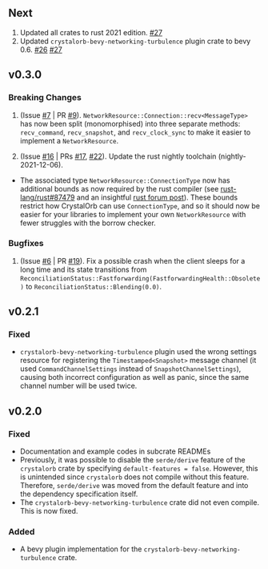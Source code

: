 ## Next

1. Updated all crates to rust 2021 edition. [#27](https://github.com/ErnWong/crystalorb/pull/27)
2. Updated `crystalorb-bevy-networking-turbulence` plugin crate to bevy 0.6. [#26](https://github.com/ErnWong/crystalorb/issues/26) [#27](https://github.com/ErnWong/crystalorb/pull/27)

## v0.3.0

### Breaking Changes

1. (Issue [#7](https://github.com/ErnWong/crystalorb/issues/7) | PR [#9](https://github.com/ErnWong/crystalorb/pull/9)). `NetworkResource::Connection::recv<MessageType>` has now been split (monomorphised) into three separate methods: `recv_command`, `recv_snapshot`, and `recv_clock_sync` to make it easier to implement a `NetworkResource`.

2. (Issue [#16](https://github.com/ErnWong/crystalorb/issues/16) | PRs [#17](https://github.com/ErnWong/crystalorb/pull/17), [#22](https://github.com/ErnWong/crystalorb/pull/22)). Update the rust nightly toolchain (nightly-2021-12-06).
  - The associated type `NetworkResource::ConnectionType` now has additional bounds as now required by the rust compiler (see [rust-lang/rust#87479](https://github.com/rust-lang/rust/issues/87479) and an insightful [rust forum post](https://users.rust-lang.org/t/associated-type-bounds-for-the-user-of-for-the-implementer/63161)). These bounds restrict how CrystalOrb can use `ConnectionType`, and so it should now be easier for your libraries to implement your own `NetworkResource` with fewer struggles with the borrow checker.

### Bugfixes

1. (Issue [#6](https://github.com/ErnWong/crystalorb/issues/6) | PR [#19](https://github.com/ErnWong/crystalorb/pull/19)). Fix a possible crash when the client sleeps for a long time and its state transitions from `ReconciliationStatus::Fastforwarding(FastforwardingHealth::Obsolete)` to `ReconciliationStatus::Blending(0.0)`.

## v0.2.1

### Fixed

- `crystalorb-bevy-networking-turbulence` plugin used the wrong settings resource for registering the `Timestamped<Snapshot>` message channel (it used `CommandChannelSettings` instead of `SnapshotChannelSettings`), causing both incorrect configuration as well as panic, since the same channel number will be used twice.

## v0.2.0

### Fixed

- Documentation and example codes in subcrate READMEs
- Previously, it was possible to disable the `serde/derive` feature of the `crystalorb` crate by specifying `default-features = false`. However, this is unintended since `crystalorb` does not compile without this feature. Therefore, `serde/derive` was moved from the default feature and into the dependency specification itself.
- The `crystalorb-bevy-networking-turbulence` crate did not even compile. This is now fixed.

### Added

- A bevy plugin implementation for the `crystalorb-bevy-networking-turbulence` crate.
